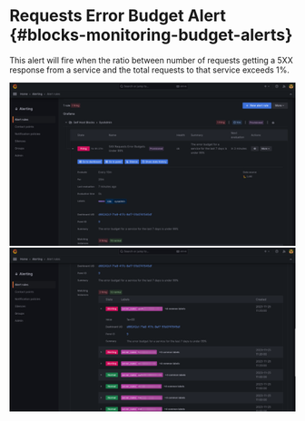 # Requests Error Budget Alert {#blocks-monitoring-budget-alerts}

This alert will fire when the ratio between number of requests getting a 5XX response from a service
and the total requests to that service exceeds 1%.

![](./assets/alert_rules_5xx_1.png)
![](./assets/alert_rules_5xx_2.png)
